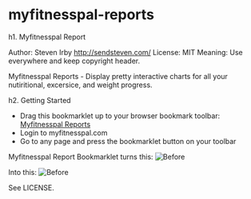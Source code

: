 myfitnesspal-reports
====================

h1. Myfitnesspal Report

Author: Steven Irby http://sendsteven.com/
License: MIT
Meaning: Use everywhere and keep copyright header.

Myfitnesspal Reports - Display pretty interactive charts for all your nutiritional, excersice, and weight progress.

h2. Getting Started

* Drag this bookmarklet up to your browser bookmark toolbar: <a href="javascript:(function(){function addScript(src,cb){var script=document.createElement('script');script.src=src;document.documentElement.appendChild(script);}addScript('http://raw.github.com/stevenirby/myfitnesspal-reports/master/nutrition.js');})();">Myfitnesspal Reports</a>
* Login to myfitnesspal.com
* Go to any page and press the bookmarklet button on your toolbar

Myfitnesspal Report Bookmarklet turns this:
![Before](stevenirby.github.com/myfitnesspal/img/before.jpg)

Into this:
![Before](stevenirby.github.com/myfitnesspal/img/after.jpg)

See LICENSE.
